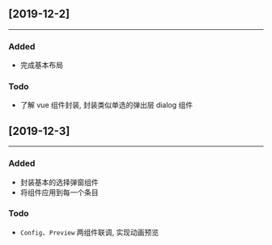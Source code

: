## [2019-12-2]

------

### Added

- 完成基本布局

### Todo

- 了解 vue 组件封装, 封装类似单选的弹出层 dialog 组件

## [2019-12-3]

------

### Added

- 封装基本的选择弹窗组件
- 将组件应用到每一个条目

### Todo

- `Config`、`Preview` 两组件联调, 实现动画预览